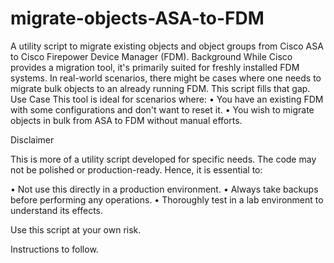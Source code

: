 # migrate-objects-ASA-to-FDM

A utility script to migrate existing objects and object groups from Cisco ASA to Cisco Firepower Device Manager (FDM).
Background
While Cisco provides a migration tool, it's primarily suited for freshly installed FDM systems. In real-world scenarios, there might be cases where one needs to migrate bulk objects to an already running FDM. This script fills that gap.
Use Case
This tool is ideal for scenarios where:
•	You have an existing FDM with some configurations and don't want to reset it.
•	You wish to migrate objects in bulk from ASA to FDM without manual efforts.

Disclaimer

This is more of a utility script developed for specific needs. The code may not be polished or production-ready. Hence, it is essential to:

•	Not use this directly in a production environment.
•	Always take backups before performing any operations.
•	Thoroughly test in a lab environment to understand its effects.

Use this script at your own risk.

Instructions to follow.
